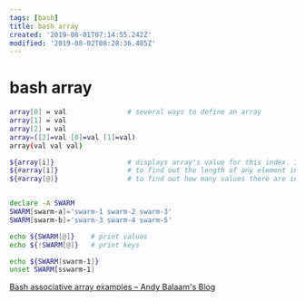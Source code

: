 ```yaml
---
tags: [bash]
title: bash array
created: '2019-08-01T07:14:55.242Z'
modified: '2019-08-02T08:28:36.485Z'
---
```


# bash array

```sh
array[0] = val               # several ways to define an array
array[1] = val
array[2] = val
array=([2]=val [0]=val [1]=val)
array(val val val)

${array[i]}                  # displays array's value for this index. If no index is supplied, array element 0 is assumed
${#array[i]}                 # to find out the length of any element in the array
${#array[@]}                 # to find out how many values there are in the array


declare -A SWARM
SWARM[swarm-a]='swarm-1 swarm-2 swarm-3'
SWARM[swarm-b]='swarm-3 swarm-4 swarm-5'

echo ${SWARM[@]}    # print values
echo ${!SWARM[@]}   # print keys

echo ${SWARM[swarm-1]}
unset SWARM[sswarm-1]
```
[Bash associative array examples – Andy Balaam's Blog](https://www.artificialworlds.net/blog/2012/10/17/bash-associative-array-examples/)
